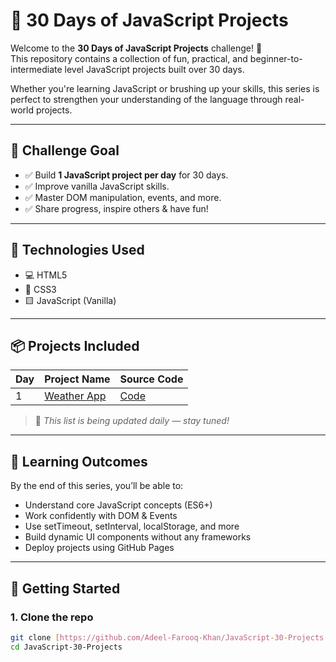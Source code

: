 # 🧠 30 Days of JavaScript Projects

Welcome to the **30 Days of JavaScript Projects** challenge! 🚀  
This repository contains a collection of fun, practical, and beginner-to-intermediate level JavaScript projects built over 30 days.

Whether you're learning JavaScript or brushing up your skills, this series is perfect to strengthen your understanding of the language through real-world projects.

---

## 📅 Challenge Goal

- ✅ Build **1 JavaScript project per day** for 30 days.
- ✅ Improve vanilla JavaScript skills.
- ✅ Master DOM manipulation, events, and more.
- ✅ Share progress, inspire others & have fun!

---

## 🔧 Technologies Used

- 💻 HTML5
- 🎨 CSS3
- 🟨 JavaScript (Vanilla)

---

## 📦 Projects Included

| Day | Project Name                 | Source Code |
|-----|------------------------------|-------------|
| 1   | [Weather App](./Weather%20App) | [Code](./Weather%20App) |


> 🔄 *This list is being updated daily — stay tuned!*

---

## 🧠 Learning Outcomes

By the end of this series, you’ll be able to:

- Understand core JavaScript concepts (ES6+)
- Work confidently with DOM & Events
- Use setTimeout, setInterval, localStorage, and more
- Build dynamic UI components without any frameworks
- Deploy projects using GitHub Pages

---

## 🚀 Getting Started

### 1. Clone the repo
```bash
git clone [https://github.com/Adeel-Farooq-Khan/JavaScript-30-Projects.git]
cd JavaScript-30-Projects
